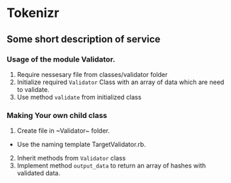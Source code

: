 # Tokenizr
## Some short description of service

### Usage of the module Validator.

1. Require nessesary file from classes/validator folder
2. Initialize required `Validator` Class with an array of data which are need
to validate.
3. Use method `validate` from initialized class

### Making Your own child class

1. Create file in ~Validator~ folder.
- Use the naming template TargetValidator.rb.
2. Inherit methods from `Validator` class
3. Implement method `output_data` to return an array of hashes with validated
data.
